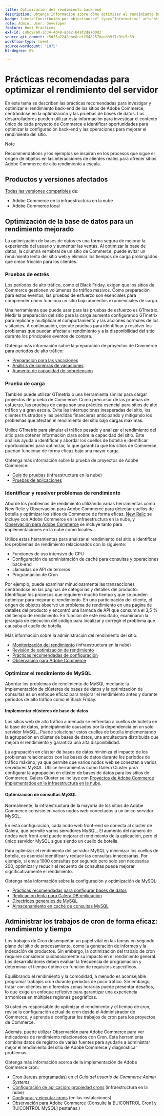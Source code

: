 ```yaml
---
title: Optimización del rendimiento back-end
description: Obtenga información sobre cómo optimizar el rendimiento back-end de los sitios de Adobe Commerce.
badge: label="Contribuido por objectsource" type="Informative" url="https://objectsource.co.uk/" tooltip="objectsource"
role: Admin, User, Developer
feature: Best Practices
exl-id: 18bc97a0-3d34-4d48-a3e2-84af2da7d0d3
source-git-commit: e5df5a7242dbe8ceff548257daeb39f7c9fc5c69
workflow-type: tm+mt
source-wordcount: '1075'
ht-degree: 0%

---
```


# Prácticas recomendadas para optimizar el rendimiento del servidor

En este tema se describen las prácticas recomendadas para investigar y optimizar el rendimiento back-end de los sitios de Adobe Commerce, centrándose en la optimización y las pruebas de bases de datos. Los desarrolladores pueden utilizar esta información para investigar el contexto único de cada proyecto de Commerce e identificar oportunidades para optimizar la configuración back-end y las operaciones para mejorar el rendimiento del sitio.

>[!NOTE]
>
>Recommendations y los ejemplos se inspiran en los procesos que sigue el origen de objetos en las interacciones de clientes reales para ofrecer sitios Adobe Commerce de alto rendimiento a escala.

## Productos y versiones afectados

[Todas las versiones compatibles](../../../release/versions.md) de:

- Adobe Commerce en la infraestructura en la nube
- Adobe Commerce local

## Optimización de la base de datos para un rendimiento mejorado

La optimización de bases de datos es una forma segura de mejorar la experiencia del usuario y aumentar las ventas. Al optimizar la base de datos, la columna vertebral de un sitio de Commerce, puede evitar un rendimiento lento del sitio web y eliminar los tiempos de carga prolongados que crean fricción para los clientes.

### Pruebas de estrés

Los períodos de alto tráfico, como el Black Friday, exigen que los sitios de Commerce gestionen volúmenes de tráfico masivos. Como preparación para estos eventos, las pruebas de esfuerzo son esenciales para comprender cómo funciona un sitio bajo aumentos exponenciales de carga.

Una herramienta que puede usar para las pruebas de esfuerzo es GTmetrix. Medir la preparación del sitio para la carga aumenta configurando GTmetrix para replicar y multiplicar el comportamiento y las acciones normales de los visitantes. A continuación, ejecute pruebas para identificar y resolver los problemas que puedan afectar al rendimiento y a la disponibilidad del sitio durante los principales eventos de compra.

Obtenga más información sobre la preparación de proyectos de Commerce para periodos de alto tráfico:

- [Preparación para las vacaciones](https://experienceleague.adobe.com/docs/events/commerce-intelligence-webinar-recordings/2021/holiday-readiness.html)
- [Análisis de compras de vacaciones](https://experienceleague.adobe.com/docs/commerce-business-intelligence/mbi/analyze/performance/holiday-season-perf.html)
- [Aumento de capacidad de sobretensión](https://experienceleague.adobe.com/docs/commerce-knowledge-base/kb/announcements/commerce-announcements/2021-holiday-surge-capacity-requests-for-magento-commerce-cloud.html)

### Prueba de carga

También puede utilizar GTmetrix o una herramienta similar para cargar proyectos de prueba de Commerce. Como precursor de las pruebas de esfuerzo, las pruebas de carga son una práctica esencial para sitios de alto tráfico y a gran escala. Evite las interrupciones inesperadas del sitio, los clientes frustrados y las pérdidas financieras anticipando y mitigando los problemas que afectan el rendimiento del sitio bajo cargas máximas.

Utilice GTmetrix para simular el tráfico pesado y analizar el rendimiento del sitio para obtener información clara sobre la capacidad del sitio. Este análisis ayuda a identificar y abordar los cuellos de botella e identificar oportunidades para optimizar, lo que garantiza que los sitios de Commerce puedan funcionar de forma eficaz bajo una mayor carga.

Obtenga más información sobre la prueba de proyectos de Adobe Commerce:

- [Guía de pruebas](https://experienceleague.adobe.com/docs/commerce-cloud-service/user-guide/develop/test/guidance.html)  (infraestructura en la nube)
- [Pruebas de aplicaciones](https://developer.adobe.com/commerce/testing/guide/)

### Identificar y resolver problemas de rendimiento

Aborde los problemas de rendimiento utilizando varias herramientas como New Relic y Observación para Adobe Commerce para detectar cuellos de botella y optimizar los sitios de Commerce de forma eficaz. [New Relic](https://experienceleague.adobe.com/docs/commerce-cloud-service/user-guide/monitor/new-relic/new-relic-service.html) se incluye con Adobe Commerce en la infraestructura en la nube, y [Observación para Adobe Commerce](/help/tools/observation-for-adobe-commerce/intro.md) se incluye tanto para implementaciones en la nube como locales.

Utilice estas herramientas para analizar el rendimiento del sitio e identificar los problemas de rendimiento relacionados con lo siguiente:

- Funciones de uso intensivo de CPU
- Configuración de administración de caché para consultas y operaciones back-end
- Llamadas de API de terceros
- Programación de Cron

Por ejemplo, puede examinar minuciosamente las transacciones centrándose en las páginas de categorías y detalles del producto. Identifique los procesos que requieren mucho tiempo y que se pueden optimizar para mejorar el rendimiento. En una participación del cliente, el origen de objetos observó un problema de rendimiento en una página de detalles del producto y encontró una llamada de API que consumía el 3,5 % del tiempo de rendimiento. En función de este resultado, examinaron la jerarquía de ejecución del código para localizar y corregir el problema que causaba el cuello de botella.

Más información sobre la administración del rendimiento del sitio:

- [Monitorización del rendimiento](https://experienceleague.adobe.com/docs/commerce-cloud-service/user-guide/monitor/performance.html) (infraestructura en la nube)
- [Revisión de optimización de rendimiento](/help/implementation-playbook/infrastructure/performance/recommendations.md)
- [Prácticas recomendadas de configuración](/help/performance/configuration.md)
- [Observación para Adobe Commerce](/help/tools/observation-for-adobe-commerce/intro.md)

### Optimizar el rendimiento de MySQL

Abordar los problemas de rendimiento de MySQL mediante la implementación de clústeres de bases de datos y la optimización de consultas es un enfoque eficaz para mejorar el rendimiento antes y durante períodos de alto tráfico como el Black Friday.

#### Implementar clústeres de base de datos

Los sitios web de alto tráfico a menudo se enfrentan a cuellos de botella en la base de datos, principalmente causados por la dependencia en un solo servidor MySQL. Puede solucionar estos cuellos de botella implementando la agrupación en clúster de bases de datos, una arquitectura distribuida que mejora el rendimiento y garantiza una alta disponibilidad.

La agrupación en clúster de bases de datos minimiza el impacto de los problemas relacionados con las bases de datos durante los períodos de tráfico máximo, ya que permite que varios nodos web se conecten a varios servidores MySQL. Utilice herramientas como Galera Cluster para configurar la agrupación en clúster de bases de datos para los sitios de Commerce. Galera Cluster se incluye con [Proyectos de Adobe Commerce implementados en la infraestructura en la nube](https://experienceleague.adobe.com/docs/commerce-operations/implementation-playbook/infrastructure/cloud/technology.html).

#### Optimización de consultas MySQL

Normalmente, la infraestructura de la mayoría de los sitios de Adobe Commerce consiste en varios nodos web conectados a un único servidor MySQL.

En esta configuración, cada nodo web front-end se conecta al clúster de Galera, que permite varios servidores MySQL. El aumento del número de nodos web front-end puede mejorar el rendimiento de la aplicación, pero el único servidor MySQL sigue siendo un cuello de botella.

Para optimizar el rendimiento del servidor MySQL y minimizar los cuellos de botella, es esencial identificar y reducir las consultas innecesarias. Por ejemplo, si envía 1000 consultas por segundo pero solo son necesarias 200, optimizar y reducir el recuento de consultas puede mejorar significativamente el rendimiento.

Obtenga más información sobre la configuración y optimización de MySQL:

- [Prácticas recomendadas para configurar bases de datos](https://experienceleague.adobe.com/docs/commerce-operations/implementation-playbook/best-practices/planning/database-on-cloud.html)
- [Replicación lenta para Galera DB replicación](https://experienceleague.adobe.com/docs/commerce-learn/tutorials/backend-development/galera-db-slow-replication.html)
- [Directrices generales de MySQL](/help/installation/prerequisites/database/mysql.md)
- [Almacenamiento en caché de consultas MySQL](https://experienceleague.adobe.com/docs/commerce-learn/tutorials/backend-development/mysql-query-cache.html)

## Administrar los trabajos de cron de forma eficaz: rendimiento y tiempo

Los trabajos de Cron desempeñan un papel vital en las tareas en segundo plano del sitio de procesamiento, como la generación de informes y la indexación de productos. Sin embargo, la optimización del trabajo de cron requiere considerar cuidadosamente su impacto en el rendimiento general. Los desarrolladores deben evaluar la frecuencia de programación y determinar el tiempo óptimo en función de requisitos específicos.

Equilibrando el rendimiento y la comodidad, a menudo es aconsejable programar trabajos cron durante períodos de poco tráfico. Sin embargo, tratar con clientes en diferentes zonas horarias puede presentar desafíos, lo que exige un enfoque reflexivo para garantizar una experiencia armoniosa en múltiples regiones geográficas.

Si usted es responsable de optimizar el rendimiento y el tiempo de cron, revise la configuración actual de cron desde el Administrador de Commerce, y aprenda a configurar los trabajos de cron para los proyectos de Commerce.

Además, puede utilizar Observación para Adobe Commerce para ver indicadores de rendimiento relacionados con Cron. Esta herramienta combina datos de registro de varias fuentes para ayudarle a administrar mejor el rendimiento del sitio de Adobe Commerce y diagnosticar problemas.

Obtenga más información acerca de la implementación de Adobe Commerce cron:

- [Cron (tareas programadas)](https://experienceleague.adobe.com/docs/commerce-admin/systems/tools/cron.html) en el _Guía del usuario de Commerce Admin Systems_
- [Configuración de aplicación: propiedad crons](https://experienceleague.adobe.com/docs/commerce-cloud-service/user-guide/configure/app/properties/crons-property.html) (infraestructura en la nube)
- [Configurar y ejecutar crons](https://experienceleague.adobe.com/docs/commerce-cloud-service/user-guide/configure/app/properties/crons-property.html) (en las instalaciones)
- [Observación para Adobe Commerce](https://experienceleague.adobe.com/docs/commerce-operations/tools/observation-for-adobe-commerce/intro.html) (Consulte la [!UICONTROL Cron] y [!UICONTROL MySQL] pestañas.)
